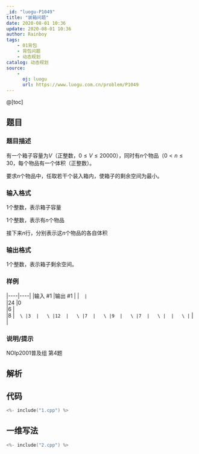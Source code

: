 ```yaml
---
_id: "luogu-P1049"
title: "装箱问题"
date: 2020-08-01 10:36
update: 2020-08-01 10:36
author: Rainboy
tags:
    - 01背包
    - 背包问题
    - 动态规划
catalog: 动态规划
source: 
    - 
      oj: luogu
      url: https://www.luogu.com.cn/problem/P1049
---
```


@[toc]

## 题目



### 题目描述

有一个箱子容量为$V$（正整数，$0 \le V \le 20000$），同时有$n$个物品（$0<n \le 30$，每个物品有一个体积（正整数）。


要求$n$个物品中，任取若干个装入箱内，使箱子的剩余空间为最小。





### 输入格式
$1$个整数，表示箱子容量

$1$个整数，表示有$n$个物品

接下来$n$行，分别表示这$n$个物品的各自体积




### 输出格式

$1$个整数，表示箱子剩余空间。




### 样例

|----|----|
|输入 #1  |输出 #1  |
|```  |```  \
|24  |0  \
|6  |  \
|8  |```  \
|3  |   \
|12  |   \
|7  |   \
|9  |   \
|7  |   \
|  |   \
|```  |   |



### 说明/提示
NOIp2001普及组 第4题



## 解析


## 代码

```c
<%- include("1.cpp") %>
```

## 一维写法

```c
<%- include("2.cpp") %>
```
